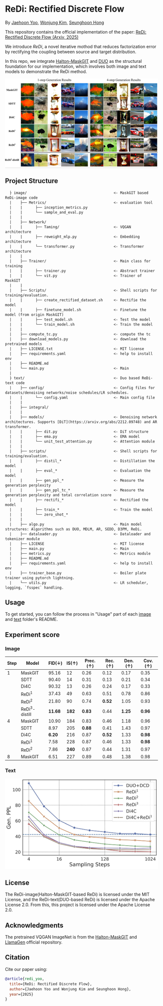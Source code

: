 # ReDi: Rectified Discrete Flow

By [Jaehoon Yoo](https://sites.google.com/view/jaehoon-yoo/), [Wonjung Kim](https://github.com/wjhjkim), [Seunghoon Hong](https://maga33.github.io/)

This repository contains the official implementation of the paper:
[ReDi: Rectified Discrete Flow (Arxiv, 2025)](https://arxiv.org/abs/2507.15897)

We introduce *ReDi*, a novel iterative mothod that reduces factorization error by rectifying the coupling between source and target distribution.

In this repo, we integrate [Halton-MaskGIT](https://github.com/valeoai/Halton-MaskGIT/tree/v1.0) and [DUO](https://github.com/s-sahoo/duo) as the structural foundation for our implementation, which involves both image and text models to demonstrate the ReDi method.

<p align="center">
    <div style="background-color:#f0f0f0; display:inline-block;">
        <img src="figures/compare_qual.png"/>
    </div>
</p>

## Project Structure
      ├ image/                                        <- MaskGIT based ReDi-image code
      |    ├── Metrics/                               <- evaluation tool
      |    |      ├── inception_metrics.py                  
      |    |      └── sample_and_eval.py
      |    |    
      |    ├── Network/                             
      |    |      ├── Taming/                         <- VQGAN architecture   
      |    |      ├── reweight_mlp.py                 <- Embedding architecture  
      |    |      └── transformer.py                  <- Transformer architecture  
      |    |
      |    ├── Trainer/                               <- Main class for training
      |    |      ├── trainer.py                      <- Abstract trainer     
      |    |      └── vit.py                          <- Trainer of MaskGIT
      |    |
      |    ├── Scripts/                               <- Shell scripts for training/evaluation.
      |    |      ├── create_rectified_dataset.sh     <- Rectifie the model 
      |    |      ├── finetune_model.sh               <- Finetune the model (from origin MaskGIT)     
      |    |      ├── test_model.sh                   <- Test the model
      |    |      └── train_model.sh                  <- Train the model
      |    |
      |    ├── compute_tc.py                          <- compute the tc
      |    ├── download_models.py                     <- download the pretrained models
      |    ├── LICENSE.txt                            <- MIT license
      |    ├── requirements.yaml                      <- help to install env 
      |    ├── README.md                              
      |    └── main.py                                <- Main
      |
      ├ text/                                         <- Duo based ReDi-text code
      |    ├── config/                                <- Config files for datasets/denoising networks/noise schedules/LR schedules.
      |    |      └── config.yaml                     <- Main config file
      |    |
      |    ├── integral/
      |    |    
      |    ├── models/                                <- Denoising network architectures. Supports [DiT](https://arxiv.org/abs/2212.09748) and AR transformer.
      |    |      ├── dit.py                          <- DiT structure
      |    |      ├── ema.py                          <- EMA model
      |    |      └── unit_test_attention.py          <- Attention module
      |    |
      |    ├── scripts/                               <- Shell scripts for training/evaluation.
      |    |      ├── distil_*                        <- Distillation the model    
      |    |      ├── eval_*                          <- Evaluation the model     
      |    |      ├── gen_ppl_*                       <- Measure the generation perplexity     
      |    |      ├── gen_ppl_tc_*                    <- Measure the generation perplexity and total correlation score
      |    |      ├── rectifi_*                       <- Rectified the model
      |    |      ├── train_*                         <- Train the model 
      |    |      └── zero_shot_*                     
      |    |
      |    ├── algo.py                                <- Main model structures: Algorithms such as DUO, MDLM, AR, SEDD, D3PM, ReDi.
      |    ├── dataloader.py                          <- Dataloader and tokenizer module
      |    ├── LICENSE                                <- MIT license
      |    ├── main.py                                <- Main
      |    ├── metrics.py                             <- Metrics module
      |    ├── README.md                              
      |    ├── requirements.yaml                      <- help to install env 
      |    ├── trainer_base.py                        <- Boiler plate trainer using pytorch lightning.
      |    └── utils.py                               <- LR scheduler, logging, `fsspec` handling.

## Usage
To get started, you can follow the process in "Usage" part of each [image](image/README.md) and [text](text/README.md) folder's README.

## Experiment score
### Image

| Step | Model | FID(↓) | IS(↑) | Prec.(↑) | Rec.(↑) | Den.(↑) | Cov.(↑) |
|------|-------|--------|-------|----------|---------|---------|---------|
| 1 | MaskGIT | 95.16 | 12 | 0.26 | 0.12 | 0.17 | 0.35 |
|  | SDTT | 90.40 | 14 | 0.31 | 0.13 | 0.21 | 0.34 |
|  | Di4C | 90.32 | 13 | 0.26 | 0.24 | 0.17 | 0.33 |
|  | ReDi<sup>1</sup> | 37.43 | 49 | 0.63 | 0.51 | 0.78 | 0.86 |
|  | ReDi<sup>2</sup> | 21.80 | 90 | 0.74 | **0.52** | 1.05 | 0.93 |
|  | ReDi<sup>3</sup>-distill | **11.68** | **182** | **0.83** | 0.44 | **1.25** | **0.96** |
| 4 | MaskGIT | 10.90 | 184 | 0.83 | 0.46 | 1.18 | 0.96 |
|  | SDTT | 8.97 | 205 | **0.88** | 0.41 | 1.43 | 0.97 |
|  | Di4C | **6.20** | 216 | 0.87 | **0.52** | 1.33 | **0.98** |
|  | ReDi<sup>1</sup> | 7.58 | 228 | 0.87 | 0.46 | 1.33 | **0.98** |
|  | ReDi<sup>2</sup> | 7.86 | **240** | 0.87 | 0.44 | 1.31 | 0.97 |
| 8 | MaskGIT | 6.51 | 227 | 0.89 | 0.48 | 1.38 | 0.98 |

### Text

<p align="center">
  <img src="figures/openwebtext_fewstep_ppl.jpg"/>
</p>

## License
The ReDi-image(Halton-MaskGIT-based ReDi) is licensed under the MIT License, and the ReDi-text(DUO-based ReDi) is licensed under the Apache License 2.0. From this, this project is licensed under the Apache License 2.0.

## Acknowledgments
The pretrained VQGAN ImageNet is from the [Halton-MaskGIT](https://github.com/valeoai/Halton-MaskGIT/tree/v1.0) and [LlamaGen](https://github.com/FoundationVision/LlamaGen?tab=readme-ov-file) official repository.

## Citation
Cite our paper using:
```bibtex
@article{redi_yoo,
  title={ReDi: Rectified Discrete Flow},
  author={Jaehoon Yoo and Wonjung Kim and Seunghoon Hong},
  year={2025}
}
```
